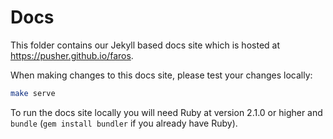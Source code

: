 # Docs

This folder contains our Jekyll based docs site which is hosted at
https://pusher.github.io/faros.

When making changes to this docs site, please test your changes locally:

```bash
make serve
```

To run the docs site locally you will need Ruby at version 2.1.0 or
higher and `bundle` (`gem install bundler` if you already have Ruby).
